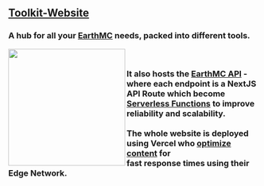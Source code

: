 ## [Toolkit-Website](https://emctoolkit.vercel.app)
### A hub for all your [EarthMC](https://earthmc.net) needs, packed into different tools.

<img src="https://user-images.githubusercontent.com/48495634/178313741-7937baca-4060-41fa-a1e1-1de29da9336d.png" align="left" width="235px"/>
<br>

### It also hosts the [EarthMC API](https://emctoolkit.vercel.app/api) - where each endpoint is a NextJS API Route which become [Serverless Functions](https://vercel.com/docs/concepts/functions/serverless-functions) to improve reliability and scalability.<br><br>The whole website is deployed using Vercel who [optimize content](https://vercel.com/docs/concepts/edge-network/overview#regions) for <br> fast response times using their Edge Network.
